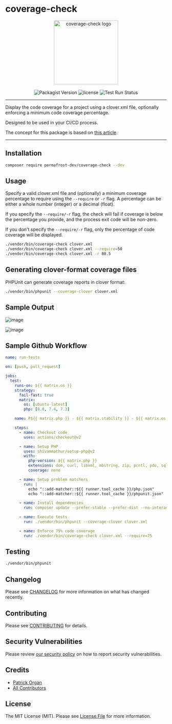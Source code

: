 # coverage-check

<p align="center">
    <img src="https://static.permafrost.dev/images/coverage-check/coverage-check-logo-alt.png" alt="coverage-check logo" height="200" style="block">
    <br><br>
    <img src="https://img.shields.io/packagist/v/permafrost-dev/coverage-check.svg" alt="Packagist Version">
    <img src="https://img.shields.io/github/license/permafrost-dev/coverage-check.svg" alt="license">
    <img src="https://github.com/permafrost-dev/coverage-check/actions/workflows/run-tests.yml/badge.svg?branch=main" alt="Test Run Status">
</p>

---

Display the code coverage for a project using a clover.xml file, optionally enforcing a minimum code coverage percentage.

Designed to be used in your CI/CD process.

The concept for this package is based on [this article](https://ocramius.github.io/blog/automated-code-coverage-check-for-github-pull-requests-with-travis/).

---

## Installation

```bash
composer require permafrost-dev/coverage-check --dev
```

## Usage

Specify a valid clover.xml file and (optionally) a minimum coverage percentage to require using the `--require` or `-r` flag.  A percentage can be either a whole number (integer) or a decimal (float).

If you specify the `--require/-r` flag, the check will fail if coverage is below the percentage you provide, and the process exit code will be non-zero.

If you don't specify the `--require/-r` flag, only the percentage of code coverage will be displayed.

```bash
./vendor/bin/coverage-check clover.xml
./vendor/bin/coverage-check clover.xml --require=50
./vendor/bin/coverage-check clover.xml -r 80.5
```

## Generating clover-format coverage files

PHPUnit can generate coverage reports in clover format:

```bash
./vendor/bin/phpunit --coverage-clover clover.xml
```

## Sample Output

![image](https://user-images.githubusercontent.com/5508707/124333695-ff36ee00-db62-11eb-9c13-07d9dad20ac9.png)

![image](https://user-images.githubusercontent.com/5508707/124333718-1249be00-db63-11eb-9a12-1c48680672da.png)

## Sample Github Workflow

```yaml
name: run-tests

on: [push, pull_request]

jobs:
  test:
    runs-on: ${{ matrix.os }}
    strategy:
      fail-fast: true
      matrix:
        os: [ubuntu-latest]
        php: [8.0, 7.4, 7.3]

    name: P${{ matrix.php }} - ${{ matrix.stability }} - ${{ matrix.os }}

    steps:
      - name: Checkout code
        uses: actions/checkout@v2

      - name: Setup PHP
        uses: shivammathur/setup-php@v2
        with:
          php-version: ${{ matrix.php }}
          extensions: dom, curl, libxml, mbstring, zip, pcntl, pdo, sqlite, pdo_sqlite, intl, iconv, fileinfo
          coverage: none

      - name: Setup problem matchers
        run: |
          echo "::add-matcher::${{ runner.tool_cache }}/php.json"
          echo "::add-matcher::${{ runner.tool_cache }}/phpunit.json"

      - name: Install dependencies
        run: composer update --prefer-stable --prefer-dist --no-interaction

      - name: Execute tests
        run: ./vendor/bin/phpunit --coverage-clover clover.xml

      - name: Enforce 75% code coverage
        run: ./vendor/bin/coverage-check clover.xml --require=75
```

## Testing

```bash
./vendor/bin/phpunit
```

## Changelog

Please see [CHANGELOG](CHANGELOG.md) for more information on what has changed recently.

## Contributing

Please see [CONTRIBUTING](.github/CONTRIBUTING.md) for details.

## Security Vulnerabilities

Please review [our security policy](../../security/policy) on how to report security vulnerabilities.

## Credits

- [Patrick Organ](https://github.com/patinthehat)
- [All Contributors](../../contributors)

## License

The MIT License (MIT). Please see [License File](LICENSE.md) for more information.
